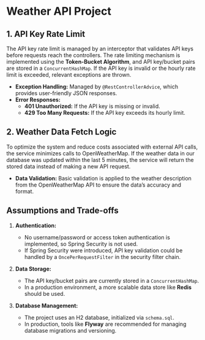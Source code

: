 # Weather API Project

## 1. API Key Rate Limit

The API key rate limit is managed by an interceptor that validates API keys before requests reach the controllers. The rate limiting mechanism is implemented using the **Token-Bucket Algorithm**, and API key/bucket pairs are stored in a `ConcurrentHashMap`. If the API key is invalid or the hourly rate limit is exceeded, relevant exceptions are thrown.

- **Exception Handling:** Managed by `@RestControllerAdvice`, which provides user-friendly JSON responses.
- **Error Responses:**
    - **401 Unauthorized:** If the API key is missing or invalid.
    - **429 Too Many Requests:** If the API key exceeds its hourly limit.

## 2. Weather Data Fetch Logic

To optimize the system and reduce costs associated with external API calls, the service minimizes calls to OpenWeatherMap. If the weather data in our database was updated within the last 5 minutes, the service will return the stored data instead of making a new API request.

- **Data Validation:** Basic validation is applied to the weather description from the OpenWeatherMap API to ensure the data’s accuracy and format.

## Assumptions and Trade-offs

1. **Authentication:**
    - No username/password or access token authentication is implemented, so Spring Security is not used.
    - If Spring Security were introduced, API key validation could be handled by a `OncePerRequestFilter` in the security filter chain.

2. **Data Storage:**
    - The API key/bucket pairs are currently stored in a `ConcurrentHashMap`.
    - In a production environment, a more scalable data store like **Redis** should be used.

3. **Database Management:**
    - The project uses an H2 database, initialized via `schema.sql`.
    - In production, tools like **Flyway** are recommended for managing database migrations and versioning.

